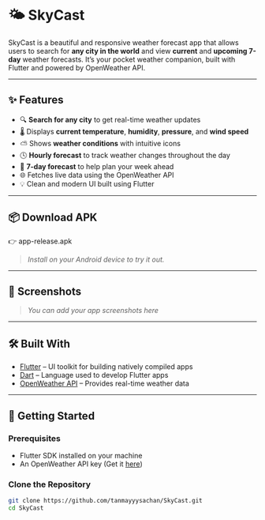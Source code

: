 # 🌤️ SkyCast

SkyCast is a beautiful and responsive weather forecast app that allows users to search for **any city in the world** and view **current** and **upcoming 7-day** weather forecasts. It’s your pocket weather companion, built with Flutter and powered by OpenWeather API.

---

## ✨ Features

- 🔍 **Search for any city** to get real-time weather updates  
- 🌡️ Displays **current temperature**, **humidity**, **pressure**, and **wind speed**  
- ⛅ Shows **weather conditions** with intuitive icons  
- 🕓 **Hourly forecast** to track weather changes throughout the day  
- 📆 **7-day forecast** to help plan your week ahead  
- 🌐 Fetches live data using the OpenWeather API  
- 💡 Clean and modern UI built using Flutter

---

## 📦 Download APK

👉 app-release.apk

> _Install on your Android device to try it out._

---

## 📸 Screenshots

> _You can add your app screenshots here_

---

## 🛠️ Built With

- [Flutter](https://flutter.dev) – UI toolkit for building natively compiled apps  
- [Dart](https://dart.dev) – Language used to develop Flutter apps  
- [OpenWeather API](https://openweathermap.org/api) – Provides real-time weather data

---

## 🚀 Getting Started

### Prerequisites

- Flutter SDK installed on your machine  
- An OpenWeather API key (Get it [here](https://openweathermap.org/api))

### Clone the Repository

```bash
git clone https://github.com/tanmayyysachan/SkyCast.git
cd SkyCast
